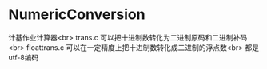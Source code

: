 # NumericConversion
计基作业计算器\<br>
trans.c 
可以把十进制数转化为二进制原码和二进制补码\<br>
floattrans.c 
可以在一定精度上把十进制数转化成二进制的浮点数\<br>
都是utf-8编码
